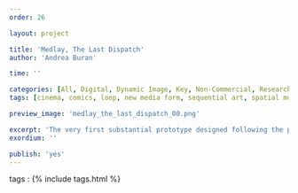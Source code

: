 ```yaml
---
order: 26

layout: project

title: 'Medlay, The Last Dispatch'
author: 'Andrea Buran'

time: ''

categories: [All, Digital, Dynamic Image, Key, Non-Commercial, Research]
tags: [cinema, comics, loop, new media form, sequential art, spatial montage]

preview_image: 'medlay_the_last_dispatch_00.png'

excerpt: 'The very first substantial prototype designed following the principles of Medlay. It narrates an original short story.'
exordium: ''

publish: 'yes'
---
```


tags
: {% include tags.html %}